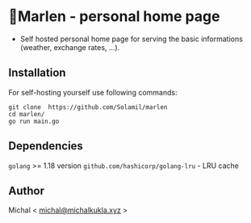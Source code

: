 # 🌳Marlen - personal home page 

- Self hosted personal home page for serving the basic informations (weather, exchange rates, ...).

## Installation

For self-hosting yourself use following commands:

```
git clone  https://github.com/Solamil/marlen
cd marlen/
go run main.go
```

## Dependencies

`golang` >= 1.18 version
`github.com/hashicorp/golang-lru` - LRU cache

## Author

Michal < michal@michalkukla.xyz >
